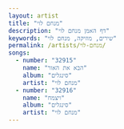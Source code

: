 ```yaml
---
layout: artist
title: "מנחם לוי"
description: "דף האמן מנחם לוי"
keywords: "שירים, מוזיקה, מנחם לוי"
permalink: /artists/מנחם-לוי/
songs:
  - number: "32915"
    name: "הבא את האור"
    album: "סינגלים"
    artist: "מנחם לוי"
  - number: "32916"
    name: "ויצמח"
    album: "סינגלים"
    artist: "מנחם לוי"
---
```

